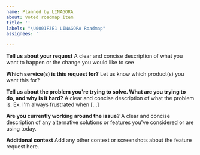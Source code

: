```yaml
---
name: Planned by LINAGORA
about: Voted roadmap item
title: ''
labels: "\U0001F3E1 LINAGORA Roadmap"
assignees: ''

---
```


**Tell us about your request**
A clear and concise description of what you want to happen or the change you would like to see

**Which service(s) is this request for?**
Let us know which product(s) you want this for?

**Tell us about the problem you're trying to solve. What are you trying to do, and why is it hard?**
A clear and concise description of what the problem is. Ex. I'm always frustrated when [...]

**Are you currently working around the issue?**
A clear and concise description of any alternative solutions or features you've considered or are using today.

**Additional context**
Add any other context or screenshots about the feature request here.
